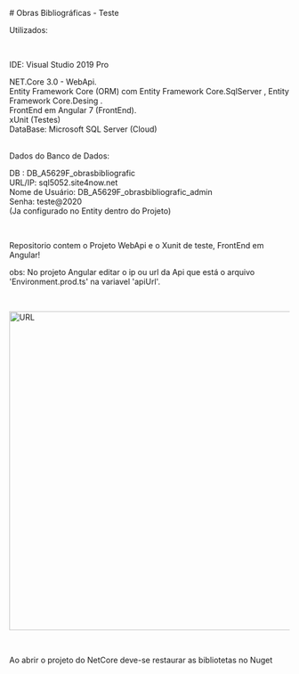 <p># Obras Bibliogr&aacute;ficas - Teste</p>
<p>Utilizados:</p>
<p>&nbsp;</p>
<p>IDE: Visual Studio 2019 Pro</p>
<p>NET.Core 3.0 - WebApi.<br />Entity Framework Core (ORM) com Entity Framework Core.SqlServer , Entity Framework Core.Desing .<br />FrontEnd em Angular 7 (FrontEnd).<br />xUnit (Testes)<br />DataBase: Microsoft SQL Server (Cloud)</p>
<p><br />Dados do Banco de Dados:</p>
<p>DB : DB_A5629F_obrasbibliografic<br />URL/IP: sql5052.site4now.net<br />Nome de Usu&aacute;rio: DB_A5629F_obrasbibliografic_admin<br />Senha: teste@2020<br />(Ja configurado no Entity dentro do Projeto)</p>
<p>&nbsp;</p>
<p>Repositorio contem o Projeto WebApi e o Xunit de teste, FrontEnd em Angular!</p>
<p>obs: No projeto Angular editar o ip ou url da Api que est&aacute; o arquivo 'Environment.prod.ts' na variavel 'apiUrl'.</p>
<p>&nbsp;</p>
<p><img src="https://i.imgur.com/rx0oqvy.jpg" alt="URL" width="1010" height="573" /></p>
<p>&nbsp;</p>
<p>Ao abrir o projeto do NetCore deve-se restaurar as bibliotetas no Nuget</p>
<p>&nbsp;</p>